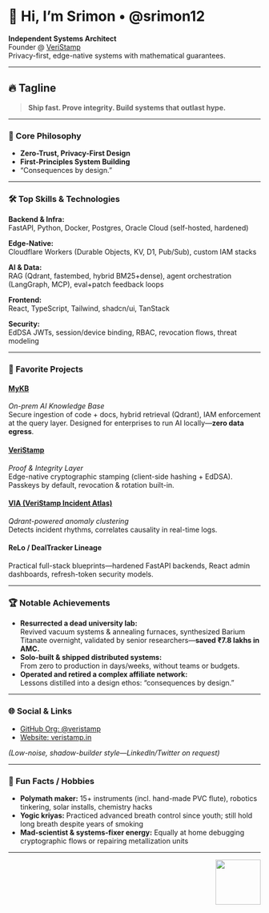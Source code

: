 # 👋 Hi, I’m Srimon • @srimon12

**Independent Systems Architect**  
Founder @ [VeriStamp](https://github.com/veristamp)  
Privacy-first, edge-native systems with mathematical guarantees.

---

## 🔥 Tagline
> **Ship fast. Prove integrity. Build systems that outlast hype.**

---

### 🧭 Core Philosophy
- **Zero-Trust, Privacy-First Design**
- **First-Principles System Building**
- “Consequences by design.”

---

### 🛠️ Top Skills & Technologies

**Backend & Infra:**  
FastAPI, Python, Docker, Postgres, Oracle Cloud (self-hosted, hardened)

**Edge-Native:**  
Cloudflare Workers (Durable Objects, KV, D1, Pub/Sub), custom IAM stacks

**AI & Data:**  
RAG (Qdrant, fastembed, hybrid BM25+dense), agent orchestration (LangGraph, MCP), eval+patch feedback loops

**Frontend:**  
React, TypeScript, Tailwind, shadcn/ui, TanStack

**Security:**  
EdDSA JWTs, session/device binding, RBAC, revocation flows, threat modeling

---

### 🚀 Favorite Projects

#### [MyKB](https://github.com/veristamp/myKB)
_On-prem AI Knowledge Base_  
Secure ingestion of code + docs, hybrid retrieval (Qdrant), IAM enforcement at the query layer. Designed for enterprises to run AI locally—**zero data egress**.

#### [VeriStamp](https://github.com/veristamp/VIA)
_Proof & Integrity Layer_  
Edge-native cryptographic stamping (client-side hashing + EdDSA). Passkeys by default, revocation & rotation built-in.

#### [VIA (VeriStamp Incident Atlas)](https://github.com/veristamp/VIA)
_Qdrant-powered anomaly clustering_  
Detects incident rhythms, correlates causality in real-time logs.

#### ReLo / DealTracker Lineage
Practical full-stack blueprints—hardened FastAPI backends, React admin dashboards, refresh-token security models.

---

### 🏆 Notable Achievements

- **Resurrected a dead university lab:**  
  Revived vacuum systems & annealing furnaces, synthesized Barium Titanate overnight, validated by senior researchers—**saved ₹7.8 lakhs in AMC.**
- **Solo-built & shipped distributed systems:**  
  From zero to production in days/weeks, without teams or budgets.
- **Operated and retired a complex affiliate network:**  
  Lessons distilled into a design ethos: “consequences by design.”

---

### 🌐 Social & Links

- [GitHub Org: @veristamp](https://github.com/veristamp)
- [Website: veristamp.in](https://veristamp.in)

_(Low-noise, shadow-builder style—LinkedIn/Twitter on request)_

---

### 🎸 Fun Facts / Hobbies

- **Polymath maker:** 15+ instruments (incl. hand-made PVC flute), robotics tinkering, solar installs, chemistry hacks
- **Yogic kriyas:** Practiced advanced breath control since youth; still hold long breath despite years of smoking
- **Mad-scientist & systems-fixer energy:** Equally at home debugging cryptographic flows or repairing metallization units

---

<img src="https://github.com/veristamp.png" width="90" align="right">
